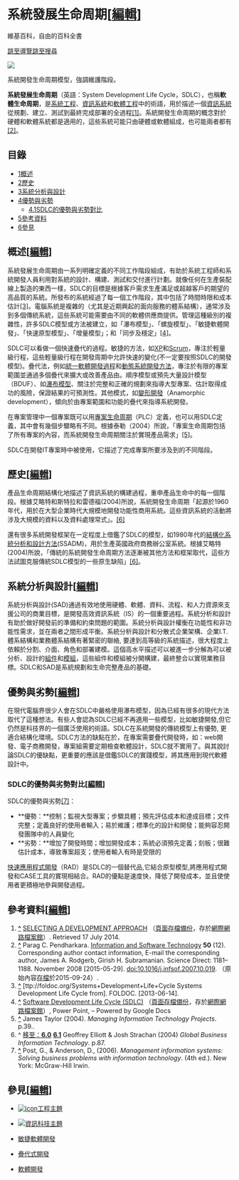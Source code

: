 # 系統發展生命周期[[編輯](https://zh.wikipedia.org/w/index.php?title=%E7%B3%BB%E7%BB%9F%E5%8F%91%E5%B1%95%E7%94%9F%E5%91%BD%E5%91%A8%E6%9C%9F&action=edit&section=0&summary=/*%20top%20*/%20 "編輯首段")]

維基百科，自由的百科全書

[跳至導覽](https://zh.wikipedia.org/wiki/%E7%B3%BB%E7%BB%9F%E5%8F%91%E5%B1%95%E7%94%9F%E5%91%BD%E5%91%A8%E6%9C%9F#mw-head)[跳至搜尋](https://zh.wikipedia.org/wiki/%E7%B3%BB%E7%BB%9F%E5%8F%91%E5%B1%95%E7%94%9F%E5%91%BD%E5%91%A8%E6%9C%9F#searchInput)

[![](https://upload.wikimedia.org/wikipedia/commons/thumb/7/7e/SDLC-Maintenance-Highlighted.png/240px-SDLC-Maintenance-Highlighted.png)](https://zh.wikipedia.org/wiki/File:SDLC-Maintenance-Highlighted.png)

[](https://zh.wikipedia.org/wiki/File:SDLC-Maintenance-Highlighted.png "放大")

系統開發生命周期模型，強調維護階段。

**系統發展生命周期**（英語：System Development Life Cycle，SDLC），也稱**軟體生命周期**，是[系統工程](https://zh.wikipedia.org/wiki/%E7%B3%BB%E7%BB%9F%E5%B7%A5%E7%A8%8B "系統工程")、[資訊系統](https://zh.wikipedia.org/wiki/%E4%BF%A1%E6%81%AF%E7%B3%BB%E7%BB%9F "資訊系統")和[軟體工程](https://zh.wikipedia.org/wiki/%E8%BD%AF%E4%BB%B6%E5%B7%A5%E7%A8%8B "軟體工程")中的術語，用於描述一個[資訊系統](https://zh.wikipedia.org/wiki/%E4%BF%A1%E6%81%AF%E7%B3%BB%E7%BB%9F "資訊系統")從規劃、建立、測試到最終完成部署的全過程[[1]](https://zh.wikipedia.org/wiki/%E7%B3%BB%E7%BB%9F%E5%8F%91%E5%B1%95%E7%94%9F%E5%91%BD%E5%91%A8%E6%9C%9F#cite_note-1)。系統開發生命周期的概念對於硬體和軟體系統都是適用的，這些系統可能只由硬體或軟體組成，也可能兩者都有[[2]](https://zh.wikipedia.org/wiki/%E7%B3%BB%E7%BB%9F%E5%8F%91%E5%B1%95%E7%94%9F%E5%91%BD%E5%91%A8%E6%9C%9F#cite_note-2)。

## 目錄

-   [1概述](https://zh.wikipedia.org/wiki/%E7%B3%BB%E7%BB%9F%E5%8F%91%E5%B1%95%E7%94%9F%E5%91%BD%E5%91%A8%E6%9C%9F#%E6%A6%82%E8%BF%B0)
-   [2歷史](https://zh.wikipedia.org/wiki/%E7%B3%BB%E7%BB%9F%E5%8F%91%E5%B1%95%E7%94%9F%E5%91%BD%E5%91%A8%E6%9C%9F#%E5%8E%86%E5%8F%B2)
-   [3系統分析與設計](https://zh.wikipedia.org/wiki/%E7%B3%BB%E7%BB%9F%E5%8F%91%E5%B1%95%E7%94%9F%E5%91%BD%E5%91%A8%E6%9C%9F#%E7%B3%BB%E7%BB%9F%E5%88%86%E6%9E%90%E4%B8%8E%E8%AE%BE%E8%AE%A1)
-   [4優勢與劣勢](https://zh.wikipedia.org/wiki/%E7%B3%BB%E7%BB%9F%E5%8F%91%E5%B1%95%E7%94%9F%E5%91%BD%E5%91%A8%E6%9C%9F#%E4%BC%98%E5%8A%BF%E4%B8%8E%E5%8A%A3%E5%8A%BF)
    -   [4.1SDLC的優勢與劣勢對比](https://zh.wikipedia.org/wiki/%E7%B3%BB%E7%BB%9F%E5%8F%91%E5%B1%95%E7%94%9F%E5%91%BD%E5%91%A8%E6%9C%9F#SDLC%E7%9A%84%E4%BC%98%E5%8A%BF%E4%B8%8E%E5%8A%A3%E5%8A%BF%E5%AF%B9%E6%AF%94)
-   [5參考資料](https://zh.wikipedia.org/wiki/%E7%B3%BB%E7%BB%9F%E5%8F%91%E5%B1%95%E7%94%9F%E5%91%BD%E5%91%A8%E6%9C%9F#%E5%8F%82%E8%80%83%E8%B5%84%E6%96%99)
-   [6參見](https://zh.wikipedia.org/wiki/%E7%B3%BB%E7%BB%9F%E5%8F%91%E5%B1%95%E7%94%9F%E5%91%BD%E5%91%A8%E6%9C%9F#%E5%8F%82%E8%A7%81)

## 概述[[編輯](https://zh.wikipedia.org/w/index.php?title=%E7%B3%BB%E7%BB%9F%E5%8F%91%E5%B1%95%E7%94%9F%E5%91%BD%E5%91%A8%E6%9C%9F&action=edit&section=1 "編輯章節：概述")]

系統發展生命周期由一系列明確定義的不同工作階段組成，有助於系統工程師和系統開發人員利用對系統的設計、構建、測試和交付進行計劃。就像任何在生產裝配線上製造的東西一樣，SDLC的目標是根據客戶需求生產滿足或超越客戶的期望的高品質的系統。所發布的系統經過了每一個工作階段，其中包括了時間時限和成本估計[[3]](https://zh.wikipedia.org/wiki/%E7%B3%BB%E7%BB%9F%E5%8F%91%E5%B1%95%E7%94%9F%E5%91%BD%E5%91%A8%E6%9C%9F#cite_note-3)。電腦系統是複雜的（尤其是近期興起的面向服務的體系結構），通常涉及到多個傳統系統，這些系統可能需要由不同的軟體供應商提供。管理這種級別的複雜性，許多SDLC模型或方法被建立，如「瀑布模型」、「螺旋模型」、「敏捷軟體開發」、「快速原型模型」、「增量模型」；和「同步及穩定」[[4]](https://zh.wikipedia.org/wiki/%E7%B3%BB%E7%BB%9F%E5%8F%91%E5%B1%95%E7%94%9F%E5%91%BD%E5%91%A8%E6%9C%9F#cite_note-4)。

SDLC可以看做一個快速疊代的過程。敏捷的方法，如[XP](https://zh.wikipedia.org/wiki/%E6%9E%81%E9%99%90%E7%BC%96%E7%A8%8B "極限編程")和[Scrum](https://zh.wikipedia.org/wiki/Scrum "Scrum")，專注於輕量級行程，這些輕量級行程在開發周期中允許快速的變化(不一定要按照SDLC的開發模型)。疊代法，例如[統一軟體開發過程](https://zh.wikipedia.org/wiki/%E7%BB%9F%E4%B8%80%E8%BD%AF%E4%BB%B6%E5%BC%80%E5%8F%91%E8%BF%87%E7%A8%8B "統一軟體開發過程")和[動態系統開發方法](https://zh.wikipedia.org/w/index.php?title=%E5%8A%A8%E6%80%81%E7%B3%BB%E7%BB%9F%E5%BC%80%E5%8F%91%E6%96%B9%E6%B3%95&action=edit&redlink=1)，專注於有限的專案範圍並通過多個疊代來擴大或改善產品由。順序模型或預先大量設計模型（BDUF）、如[瀑布模型](https://zh.wikipedia.org/wiki/%E7%80%91%E5%B8%83%E6%A8%A1%E5%9E%8B "瀑布模型")、關注於完整和正確的規劃來指導大型專案、估計取得成功的風險，保證結果的可預測性。其他模式，如[變形開發](https://zh.wikipedia.org/w/index.php?title=%E5%8F%98%E5%BD%A2%E5%BC%80%E5%8F%91&action=edit&redlink=1 "變形開發（頁面不存在）")（Anamorphic development），傾向於由專案範圍和功能的疊代來指導系統開發。

在專案管理中一個專案既可以用[專案生命周期](https://zh.wikipedia.org/wiki/%E9%A1%B9%E7%9B%AE%E7%94%9F%E5%91%BD%E5%91%A8%E6%9C%9F "專案生命周期")（PLC）定義，也可以用SDLC定義，其中會有幾個步驟略有不同。根據泰勒（2004）所說，「專案生命周期包括了所有專案的內容，而系統開發生命周期關注於實現產品需求」[[5]](https://zh.wikipedia.org/wiki/%E7%B3%BB%E7%BB%9F%E5%8F%91%E5%B1%95%E7%94%9F%E5%91%BD%E5%91%A8%E6%9C%9F#cite_note-5)。

SDLC在開發IT專案時中被使用，它描述了完成專案所要涉及到的不同階段。

## 歷史[[編輯](https://zh.wikipedia.org/w/index.php?title=%E7%B3%BB%E7%BB%9F%E5%8F%91%E5%B1%95%E7%94%9F%E5%91%BD%E5%91%A8%E6%9C%9F&action=edit&section=2 "編輯章節：歷史")]

產品生命周期結構化地描述了資訊系統的構建過程，重申產品生命中的每一個階段。根據艾略特和斯特拉和雷德福(2004)所說，系統開發生命周期「起源於1960年代，用於在大型企業時代大規模地開發功能性商用系統。這些資訊系統的活動將涉及大規模的資料以及資料處理常式」。[[6]](https://zh.wikipedia.org/wiki/%E7%B3%BB%E7%BB%9F%E5%8F%91%E5%B1%95%E7%94%9F%E5%91%BD%E5%91%A8%E6%9C%9F#cite_note-Ell04-6)

還有很多系統開發框架在一定程度上借鑑了SDLC的模型，如1980年代的[結構化系統分析和設計方法](https://zh.wikipedia.org/w/index.php?title=%E7%BB%93%E6%9E%84%E5%8C%96%E7%B3%BB%E7%BB%9F%E5%88%86%E6%9E%90%E5%92%8C%E8%AE%BE%E8%AE%A1%E6%96%B9%E6%B3%95&action=edit&redlink=1 "結構化系統分析和設計方法（頁面不存在）")(SSADM)，用於生產英國政府商務辦公室系統。根據艾略特(2004)所說，「傳統的系統開發生命周期方法逐漸被其他方法和框架取代，這些方法試圖克服傳統SDLC模型的一些原生缺陷」[[6]](https://zh.wikipedia.org/wiki/%E7%B3%BB%E7%BB%9F%E5%8F%91%E5%B1%95%E7%94%9F%E5%91%BD%E5%91%A8%E6%9C%9F#cite_note-Ell04-6)。

## 系統分析與設計[[編輯](https://zh.wikipedia.org/w/index.php?title=%E7%B3%BB%E7%BB%9F%E5%8F%91%E5%B1%95%E7%94%9F%E5%91%BD%E5%91%A8%E6%9C%9F&action=edit&section=3 "編輯章節：系統分析與設計")]

系統分析與設計(SAD)通過有效地使用硬體、軟體、資料、流程、和人力資源來支援公司的商業目標，是開發高效資訊系統（IS）的一個重要過程。系統分析和設計有助於做好開發前的準備和約束問題的範圍。系統分析與設計權衡在功能性和非功能性需求，並在兩者之間形成平衡。系統分析與設計和分散式企業架構、企業I.T.體系結構和業務體系結構有著緊密的聯絡, 要達到高等級的系統描述，很大程度上依賴於分割、介面、角色和部署建模。這個高水平描述可以被進一步分解為可以被分析、設計的[組件](https://zh.wikipedia.org/w/index.php?title=%E7%BB%84%E4%BB%B6&action=edit&redlink=1 "組件（頁面不存在）")和[模組](https://zh.wikipedia.org/wiki/%E8%BB%9F%E9%AB%94%E6%A8%A1%E7%B5%84 "軟體模組")，這些組件和模組被分開構建，最終整合以實現業務目標。SDLC和SAD是系統規劃和生命完整產品的基礎。

## 優勢與劣勢[[編輯](https://zh.wikipedia.org/w/index.php?title=%E7%B3%BB%E7%BB%9F%E5%8F%91%E5%B1%95%E7%94%9F%E5%91%BD%E5%91%A8%E6%9C%9F&action=edit&section=4 "編輯章節：優勢與劣勢")]

在現代電腦界很少人會在SDLC中嚴格使用瀑布模型，因為已經有很多的現代方法取代了這種想法。有些人會認為SDLC已經不再適用一些模型，比如敏捷開發,但它仍然是科技界的一個廣泛使用的術語。SDLC在系統開發的傳統模型上有優勢, 更適合結構化環境。SDLC方法的缺點在於，在專案需要疊代開發時，如：web開發、電子商務開發，專案組需要定期檢查軟體設計，SDLC就不實用了。與其說討論SDLC的優缺點，更重要的應該是借鑑SDLC的實踐模型，將其應用到現代軟體設計中。

### SDLC的優勢與劣勢對比[[編輯](https://zh.wikipedia.org/w/index.php?title=%E7%B3%BB%E7%BB%9F%E5%8F%91%E5%B1%95%E7%94%9F%E5%91%BD%E5%91%A8%E6%9C%9F&action=edit&section=5 "編輯章節：SDLC的優勢與劣勢對比")]

SDLC的優勢與劣勢[[7]](https://zh.wikipedia.org/wiki/%E7%B3%BB%E7%BB%9F%E5%8F%91%E5%B1%95%E7%94%9F%E5%91%BD%E5%91%A8%E6%9C%9F#cite_note-Post,_G._2006-7)：

-   **優勢：**控制；監視大型專案；步驟具體；預先評估成本和達成目標；文件完整；定義良好的使用者輸入；易於維護；標準化的設計和開發；能夠容忍開發團隊中的人員變化
-   **劣勢：**增加了開發時間；增加開發成本；系統必須預先定義；刻板；很難估計成本，導致專案超支；使用者輸入有時是受限的

[快速應用程式開發](https://zh.wikipedia.org/wiki/%E5%BF%AB%E9%80%9F%E6%87%89%E7%94%A8%E7%A8%8B%E5%BA%8F%E9%96%8B%E7%99%BC "快速應用程式開發")（RAD）是SDLC的一個替代品,它結合原型模型,將應用程式開發和CASE工具的實現相結合。RAD的優點是速度快，降低了開發成本，並且使使用者更積極地參與開發過程。

## 參考資料[[編輯](https://zh.wikipedia.org/w/index.php?title=%E7%B3%BB%E7%BB%9F%E5%8F%91%E5%B1%95%E7%94%9F%E5%91%BD%E5%91%A8%E6%9C%9F&action=edit&section=6 "編輯章節：參考資料")]

1.  **[^](https://zh.wikipedia.org/wiki/%E7%B3%BB%E7%BB%9F%E5%8F%91%E5%B1%95%E7%94%9F%E5%91%BD%E5%91%A8%E6%9C%9F#cite_ref-1 "移至")** [SELECTING A DEVELOPMENT APPROACH](https://www.cms.gov/Research-Statistics-Data-and-Systems/CMS-Information-Technology/XLC/Downloads/SelectingDevelopmentApproach.pdf) （[頁面存檔備份](https://web.archive.org/web/20190102182947/https://www.cms.gov/Research-Statistics-Data-and-Systems/CMS-Information-Technology/XLC/Downloads/SelectingDevelopmentApproach.pdf)，存於[網際網路檔案館](https://zh.wikipedia.org/wiki/%E4%BA%92%E8%81%94%E7%BD%91%E6%A1%A3%E6%A1%88%E9%A6%86 "網際網路檔案館")）. Retrieved 17 July 2014.
2.  **[^](https://zh.wikipedia.org/wiki/%E7%B3%BB%E7%BB%9F%E5%8F%91%E5%B1%95%E7%94%9F%E5%91%BD%E5%91%A8%E6%9C%9F#cite_ref-2 "移至")** Parag C. Pendharkara. [Information and Software Technology](http://www.sciencedirect.com/science/article/pii/S0950584907001279) **50** (12). Corresponding author contact information, E-mail the corresponding author, James A. Rodgerb, Girish H. Subramanian. Science Direct: 1181–1188. November 2008 [2015-05-29]. [doi:10.1016/j.infsof.2007.10.019](https://dx.doi.org/10.1016%2Fj.infsof.2007.10.019). （原始內容[存檔](https://web.archive.org/web/20150924181958/http://www.sciencedirect.com/science/article/pii/S0950584907001279)於2015-09-24）.
3.  **[^](https://zh.wikipedia.org/wiki/%E7%B3%BB%E7%BB%9F%E5%8F%91%E5%B1%95%E7%94%9F%E5%91%BD%E5%91%A8%E6%9C%9F#cite_ref-3 "移至")** [ttp://foldoc.org/Systems+Development+Life+Cycle Systems Development Life Cycle from]. FOLDOC. [2013-06-14].
4.  **[^](https://zh.wikipedia.org/wiki/%E7%B3%BB%E7%BB%9F%E5%8F%91%E5%B1%95%E7%94%9F%E5%91%BD%E5%91%A8%E6%9C%9F#cite_ref-4 "移至")** [Software Development Life Cycle (SDLC)](https://docs.google.com/viewer?a=v&q=cache:bfhOl8jp1S8J:condor.depaul.edu/~jpetlick/extra/394/Session2.ppt+&hl=en&pid=bl&srcid=ADGEEShCfW0_MLC4wRbczfUxrndHTkbwguF9fZuaUCe0RDyOCWyO2PTmaPhHnZ4jRhZZ75maVO_7gVAD2ex5-QIhrj1683hMefBNkak7FkQJCAwd-i0-_aQfEVEEKP177h4mmkvMMWJ7&sig=AHIEtbRhMlZ-TUyioKEhLQQxXk1WoSJXWA) （[頁面存檔備份](https://web.archive.org/web/20190610134007/http://docs.google.com/viewer?a=v&q=cache%3AbfhOl8jp1S8J%3Acondor.depaul.edu%2F~jpetlick%2Fextra%2F394%2FSession2.ppt+&hl=en&pid=bl&srcid=ADGEEShCfW0_MLC4wRbczfUxrndHTkbwguF9fZuaUCe0RDyOCWyO2PTmaPhHnZ4jRhZZ75maVO_7gVAD2ex5-QIhrj1683hMefBNkak7FkQJCAwd-i0-_aQfEVEEKP177h4mmkvMMWJ7&sig=AHIEtbRhMlZ-TUyioKEhLQQxXk1WoSJXWA)，存於[網際網路檔案館](https://zh.wikipedia.org/wiki/%E4%BA%92%E8%81%94%E7%BD%91%E6%A1%A3%E6%A1%88%E9%A6%86 "網際網路檔案館")）, Power Point, – Powered by Google Docs
5.  **[^](https://zh.wikipedia.org/wiki/%E7%B3%BB%E7%BB%9F%E5%8F%91%E5%B1%95%E7%94%9F%E5%91%BD%E5%91%A8%E6%9C%9F#cite_ref-5 "移至")** James Taylor (2004). _Managing Information Technology Projects_. p.39..
6.  ^ [移至：**6.0**](https://zh.wikipedia.org/wiki/%E7%B3%BB%E7%BB%9F%E5%8F%91%E5%B1%95%E7%94%9F%E5%91%BD%E5%91%A8%E6%9C%9F#cite_ref-Ell04_6-0) [**6.1**](https://zh.wikipedia.org/wiki/%E7%B3%BB%E7%BB%9F%E5%8F%91%E5%B1%95%E7%94%9F%E5%91%BD%E5%91%A8%E6%9C%9F#cite_ref-Ell04_6-1) Geoffrey Elliott & Josh Strachan (2004) _Global Business Information Technology_. p.87.
7.  **[^](https://zh.wikipedia.org/wiki/%E7%B3%BB%E7%BB%9F%E5%8F%91%E5%B1%95%E7%94%9F%E5%91%BD%E5%91%A8%E6%9C%9F#cite_ref-Post,_G._2006_7-0 "移至")** Post, G., & Anderson, D., (2006). _Management information systems: Solving business problems with information technology_. (4th ed.). New York: McGraw-Hill Irwin.

## 參見[[編輯](https://zh.wikipedia.org/w/index.php?title=%E7%B3%BB%E7%BB%9F%E5%8F%91%E5%B1%95%E7%94%9F%E5%91%BD%E5%91%A8%E6%9C%9F&action=edit&section=7 "編輯章節：參見")]

-   [![icon](https://upload.wikimedia.org/wikipedia/commons/thumb/7/7a/Nuvola_apps_kcmsystem.svg/28px-Nuvola_apps_kcmsystem.svg.png)](https://zh.wikipedia.org/wiki/File:Nuvola_apps_kcmsystem.svg)[工程主題](https://zh.wikipedia.org/wiki/Portal:%E5%B7%A5%E7%A8%8B "Portal:工程")
-   ![](https://upload.wikimedia.org/wikipedia/commons/thumb/d/d7/Desktop_computer_clipart_-_Yellow_theme.svg/32px-Desktop_computer_clipart_-_Yellow_theme.svg.png)[資訊科技主題](https://zh.wikipedia.org/wiki/Portal:%E4%BF%A1%E6%81%AF%E6%8A%80%E6%9C%AF "Portal:資訊科技")

-   [敏捷軟體開發](https://zh.wikipedia.org/wiki/%E6%95%8F%E6%8D%B7%E8%BD%AF%E4%BB%B6%E5%BC%80%E5%8F%91 "敏捷軟體開發")
-   [疊代式開發](https://zh.wikipedia.org/wiki/%E8%BF%AD%E4%BB%A3%E5%BC%8F%E5%BC%80%E5%8F%91 "疊代式開發")
-   [軟體開發](https://zh.wikipedia.org/wiki/%E8%BD%AF%E4%BB%B6%E5%BC%80%E5%8F%91 "軟體開發")